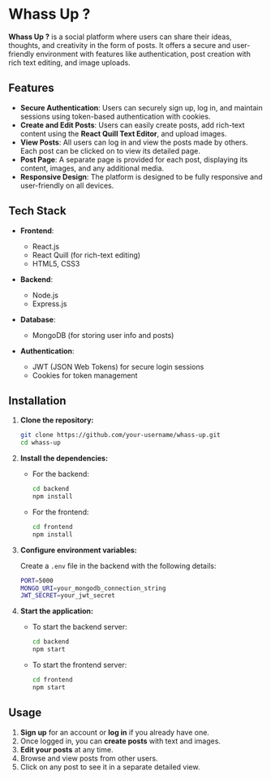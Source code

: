 # Whass Up ?

**Whass Up ?** is a social platform where users can share their ideas, thoughts, and creativity in the form of posts. It offers a secure and user-friendly environment with features like authentication, post creation with rich text editing, and image uploads.

## Features

- **Secure Authentication**: Users can securely sign up, log in, and maintain sessions using token-based authentication with cookies.
- **Create and Edit Posts**: Users can easily create posts, add rich-text content using the **React Quill Text Editor**, and upload images.
- **View Posts**: All users can log in and view the posts made by others. Each post can be clicked on to view its detailed page.
- **Post Page**: A separate page is provided for each post, displaying its content, images, and any additional media.
- **Responsive Design**: The platform is designed to be fully responsive and user-friendly on all devices.

## Tech Stack

- **Frontend**: 
  - React.js
  - React Quill (for rich-text editing)
  - HTML5, CSS3

- **Backend**: 
  - Node.js
  - Express.js

- **Database**: 
  - MongoDB (for storing user info and posts)

- **Authentication**: 
  - JWT (JSON Web Tokens) for secure login sessions
  - Cookies for token management

## Installation

1. **Clone the repository:**

   ```bash
   git clone https://github.com/your-username/whass-up.git
   cd whass-up
   ```

2. **Install the dependencies:**

   - For the backend:
     ```bash
     cd backend
     npm install
     ```

   - For the frontend:
     ```bash
     cd frontend
     npm install
     ```

3. **Configure environment variables:**

   Create a `.env` file in the backend with the following details:

   ```bash
   PORT=5000
   MONGO_URI=your_mongodb_connection_string
   JWT_SECRET=your_jwt_secret
   ```

4. **Start the application:**

   - To start the backend server:
     ```bash
     cd backend
     npm start
     ```

   - To start the frontend server:
     ```bash
     cd frontend
     npm start
     ```

## Usage

1. **Sign up** for an account or **log in** if you already have one.
2. Once logged in, you can **create posts** with text and images.
3. **Edit your posts** at any time.
4. Browse and view posts from other users.
5. Click on any post to see it in a separate detailed view.

